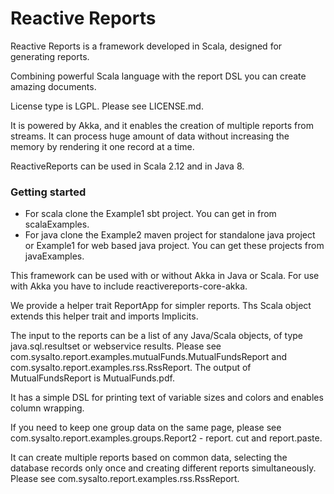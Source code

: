 # Reactive Reports

Reactive Reports is a framework developed in Scala, designed for generating reports. 

Combining powerful Scala language with the report DSL you can create amazing documents.

License type is LGPL. Please see LICENSE.md.

It is powered by Akka, and it enables the creation of multiple reports from streams.
It can process huge amount of data without increasing the memory by rendering it one record at a time. 

ReactiveReports can be used in Scala 2.12 and in Java 8.

  
### Getting started
   
* For scala clone the Example1 sbt project. You can get in from scalaExamples.
* For java clone the Example2 maven project for standalone java project or Example1 for web based java project.
You can get these projects from javaExamples. 

This framework can be used with or without Akka in Java or Scala.
For use with Akka you have to include reactivereports-core-akka.

We provide a helper trait ReportApp for simpler reports. Ths Scala object extends this helper trait and 
imports Implicits.

The input to the reports can be a list of any Java/Scala objects, of type java.sql.resultset or webservice results. 
Please see com.sysalto.report.examples.mutualFunds.MutualFundsReport and com.sysalto.report.examples.rss.RssReport.
The output of  MutualFundsReport is MutualFunds.pdf.
 
It has a simple DSL for printing text of variable sizes and colors and enables column wrapping.
 
If you need to keep one group data on the same page, please see com.sysalto.report.examples.groups.Report2 - report.
cut and report.paste.
  
It can create multiple reports based on common data, selecting the database records only once and creating different 
reports simultaneously.
Please see com.sysalto.report.examples.rss.RssReport.



  
